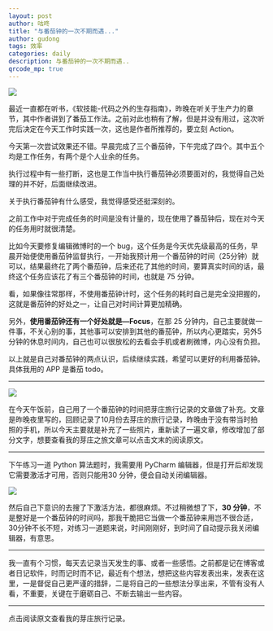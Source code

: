 ```yaml
---
layout: post
author: 咕咚
title: "与番茄钟的一次不期而遇..."
author: gudong
tags: 效率
categories: daily
description: 与番茄钟的一次不期而遇..
qrcode_mp: true
---
```


![](https://images.unsplash.com/photo-1522199670076-2852f80289c3?ixlib=rb-1.2.1&ixid=eyJhcHBfaWQiOjEyMDd9&auto=format&fit=crop&w=2552&q=80)

最近一直都在听书，《软技能-代码之外的生存指南》，昨晚在听关于生产力的章节，其中作者讲到了番茄工作法。之前对此也稍有了解，但是并没有用过，这次听完后决定在今天工作时实践一次，这也是作者所推荐的，要立刻 Action。

今天第一次尝试效果还不错。早晨完成了三个番茄钟，下午完成了四个。其中五个均是工作任务，有两个是个人业余的任务。

执行过程中有一些打断，这也是工作当中执行番茄钟必须要面对的，我觉得自己处理的并不好，后面继续改进。

关于执行番茄钟有什么感受，我觉得感受还挺深刻的。

之前工作中对于完成任务的时间是没有计量的，现在使用了番茄钟后，现在对今天的任务用时就很清楚。

比如今天要修复编辑微博时的一个 bug，这个任务是今天优先级最高的任务，早晨开始便使用番茄钟监督执行，一开始我预计用一个番茄钟的时间（25分钟）就可以，结果最终花了两个番茄钟，后来还花了其他的时间，要算真实时间的话，最终这个任务应该花了有三个番茄钟的时间，也就是 75 分钟。

看，如果像往常那样，不使用番茄钟计时，这个任务的耗时自己是完全没把握的，这就是番茄钟的好处之一，让自己对时间计算更加精确。

另外，**使用番茄钟还有一个好处就是—Focus**，在那 25 分钟内，自己主要就做一件事，不关心别的事，其他事可以安排到其他的番茄钟，所以内心更踏实，另外5分钟的休息时间内，自己也可以很放松的去看会手机或者刷微博，内心没有负担。

以上就是自己对番茄钟的两点认识，后续继续实践，希望可以更好的利用番茄钟。具体我用的 APP 是番茄 todo。

---
![](https://i.loli.net/2019/11/13/pTKmLRBwJOixzy3.jpg)

在今天午饭前，自己用了一个番茄钟的时间把芽庄旅行记录的文章做了补充。文章是昨晚夜里写的，回顾记录了10月份去芽庄的旅行记录，昨晚由于没有带当时拍照的手机，所以今天主要就是补充了一些照片，重新读了一遍文章，修改增加了部分文字，想要查看我的芽庄之旅文章可以点击文末的阅读原文。

---

下午练习一道 Python 算法题时，我需要用 PyCharm 编辑器，但是打开后却发现它需要激活才可用，否则只能用30 分钟，便会自动关闭编辑器。

![](https://tva1.sinaimg.cn/large/006y8mN6ly1g8wrar0ofkj31fk09at92.jpg)

然后自己下意识的去搜了下激活方法，都很麻烦。不过稍微想了下，**30 分钟**，不是整好是一个番茄钟的时间吗，那我干脆把它当做一个番茄钟来用岂不很合适，30分钟不长不短，对练习一道题来说，时间刚刚好，到时间了自动提示我关闭编辑器，有意思。

---

我一直有个习惯，每天去记录当天发生的事、或者一些感悟。之前都是记在博客或者日记软件，时而记时而不记，最近有个想法，想把这些内容发表出来，发表在这里，一是督促自己更严谨的措辞，二是将自己的一些想法分享出来，不管有没有人看，不重要，关键在于磨砺自己、不断去输出一些内容。

---

点击阅读原文查看我的芽庄旅行记录。